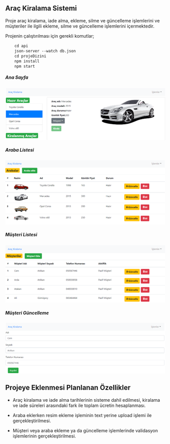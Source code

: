 
## Araç Kiralama Sistemi

Proje araç kiralama, iade alma, ekleme, silme ve güncelleme işlemlerini ve müşteriler ile ilgili ekleme, silme ve güncelleme işlemlerini içermektedir.

Projenin çalıştırılması için gerekli komutlar;

```
    cd api
    json-server --watch db.json
    cd projeDizini
    npm install
    npm start
```

##### Ana Sayfa

![Image](main.PNG)

##### Araba Listesi

![Image](cars.PNG)

##### Müşteri Listesi

![Image](customers.PNG)

##### Müşteri Güncelleme

![Image](customerUpdate.PNG)

## Projeye Eklenmesi Planlanan Özellikler

- Araç kiralama ve iade alma tarihlerinin sisteme dahil edilmesi, kiralama ve iade süreleri arasındaki fark ile toplam ücretin hesaplanması.

- Araba eklerken resim ekleme işleminin text yerine upload işlemi ile gerçekleştirilmesi.

- Müşteri veya araba ekleme ya da güncelleme işlemlerinde validasyon işlemlerinin gerçekleştirilmesi.